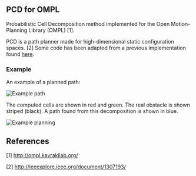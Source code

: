 ## PCD for OMPL
Probabilistic Cell Decomposition method implemented for the Open Motion-Planning Library (OMPL) [1]. 

PCD is a path planner made for high-dimensional static configuration spaces. [2]
Some code has been adapted from a previous implementation found [here](http://copp.cvs.sourceforge.net/). 

### Example
An example of a planned path: 

![Example path](https://user-images.githubusercontent.com/4593893/32837848-5a766340-ca0f-11e7-8747-9cda881bbd9e.png)

The computed cells are shown in red and green. The real obstacle is shown striped (black). A path found from this decomposition is shown in blue. 


![Example planning](https://people.kth.se/~laperss/assets/images/animation_blocks_example.gif)



## References
[1] http://ompl.kavrakilab.org/

[2] http://ieeexplore.ieee.org/document/1307193/
